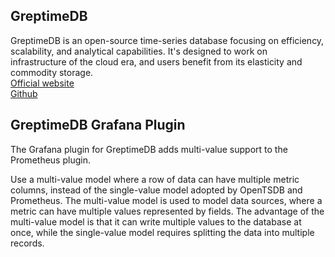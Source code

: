 ## GreptimeDB

GreptimeDB is an open-source time-series database focusing on efficiency, scalability, and analytical capabilities. It's designed to work on infrastructure of the cloud era, and users benefit from its elasticity and commodity storage.   
[Official website](https://greptime.com)    
[Github](https://github.com/GreptimeTeam/greptimedb)


## GreptimeDB Grafana Plugin

The Grafana plugin for GreptimeDB adds multi-value support to the Prometheus plugin.   

Use a multi-value model where a row of data can have multiple metric columns, instead of the single-value model adopted by OpenTSDB and Prometheus. The multi-value model is used to model data sources, where a metric can have multiple values represented by fields. The advantage of the multi-value model is that it can write multiple values to the database at once, while the single-value model requires splitting the data into multiple records.